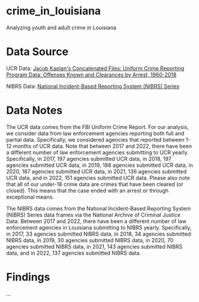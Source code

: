 # crime_in_louisiana
Analyzing youth and adult crime in Louisiana

# Data Source
UCR Data: [Jacob Kaplan's Concatenated Files: Uniform Crime Reporting Program Data: Offenses Known and Clearances by Arrest, 1960-2018](https://www.openicpsr.org/openicpsr/project/100707/version/V13/view)

NIBRS Data: [National Incident-Based Reporting System (NIBRS) Series](https://www.icpsr.umich.edu/web/NACJD/series/128?start=0&sort=TITLE_SORT%20asc&SERIESQ=128&ARCHIVE=NACJD&PUBLISH_STATUS=PUBLISHED&rows=50)

# Data Notes
The UCR data comes from the FBI Uniform Crime Report. For our analysis, we consider data from law enforcement agencies reporting both full and partial data. Specifically, we considered agencies that reported between 1-12 months of UCR data. Note that between 2017 and 2022, there have been a different number of law enforcement agencies submitting to UCR yearly. Specifically, in 2017, 197 agencies submitted UCR data, in 2018, 197 agencies submitted UCR data, in 2019, 188 agencies submitted UCR data, in 2020, 187 agencies submitted UCR data, in 2021, 136 agencies submitted UCR data, and in 2022, 151 agencies submitted UCR data. Please also note that all of our under-18 crime data are crimes that have been cleared (or closed). This means that the case ended with an arrest or through exceptional means. 

The NIBRS data comes from the National Incident-Based Reporting System (NIBRS) Series data frames via the National Archive of Criminal Justice Data. Between 2017 and 2022, there have been a different number of law enforcement agencies in Louisiana submitting to NIBRS yearly. Specifically, in 2017, 33 agencies submitted NIBRS data, in 2018, 34 agencies submitted NIBRS data, in 2019, 30 agencies submitted NIBRS data, in 2020, 70 agencies submitted NIBRS data, in 2021, 143 agencies submitted NIBRS data, and in 2022, 137 agencies submitted NIBRS data.


# Findings
...
